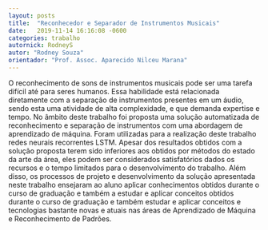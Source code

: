 ```yaml
---
layout: posts
title:  "Reconhecedor e Separador de Instrumentos Musicais"
date:   2019-11-14 16:16:08 -0600
categories: trabalho
autornick: RodneyS
autor: "Rodney Souza"
orientador: "Prof. Assoc. Aparecido Nilceu Marana"
---
```

O reconhecimento de sons de instrumentos musicais pode ser uma tarefa difícil até para seres humanos. Essa habilidade está relacionada diretamente com a separação de instrumentos presentes em um áudio, sendo esta uma atividade de alta complexidade, e que demanda expertise e tempo. No âmbito deste trabalho foi proposta uma solução automatizada de reconhecimento e separação de instrumentos com uma abordagem de aprendizado de máquina. Foram utilizadas para a realização deste trabalho redes neurais recorrentes LSTM. Apesar dos resultados obtidos com a solução proposta terem sido inferiores aos obtidos por métodos do estado da arte da área, eles podem ser considerados satisfatórios dados os recursos e o tempo limitados para o desenvolvimento do trabalho. Além disso, os processos de projeto e desenvolvimento da solução apresentada neste trabalho ensejaram ao aluno aplicar conhecimentos obtidos durante o curso de graduação e também a estudar e aplicar conceitos obtidos durante o curso de graduação e também estudar e aplicar conceitos e tecnologias bastante novas e atuais nas áreas de Aprendizado de Máquina e Reconhecimento de Padrões.

